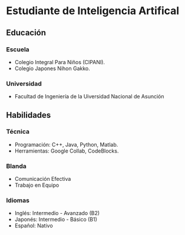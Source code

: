 # Estudiante de Inteligencia Artifical


## Educación

### Escuela
- Colegio Integral Para Niños (CIPANI).
- Colegio Japones Nihon Gakko.

### Universidad
- Facultad de Ingeniería de la Uiversidad Nacional de Asunción

## Habilidades

### Técnica
- Programación: C++, Java, Python, Matlab.
- Herramientas: Google Collab, CodeBlocks.
  
### Blanda
- Comunicación Efectiva
- Trabajo en Equipo

### Idiomas
- Inglés: Intermedio - Avanzado (B2)
- Japonés: Intermedio - Básico (B1) 
- Español: Nativo
